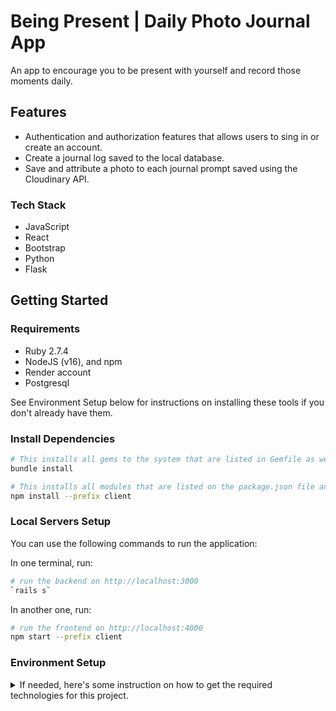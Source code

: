 
# Being Present | Daily Photo Journal App
An app to encourage you to be present with yourself and record those moments daily.

## Features
* Authentication and authorization features that allows users to sing in or create an account.
* Create a journal log saved to the local database.
* Save and attribute a photo to each journal prompt saved using the Cloudinary API.

### Tech Stack
* JavaScript
* React
* Bootstrap
* Python
* Flask

## Getting Started

### Requirements
- Ruby 2.7.4
- NodeJS (v16), and npm
- Render account
- Postgresql

See Environment Setup below for instructions on installing these tools if you
don't already have them.

### Install Dependencies
```bash
# This installs all gems to the system that are listed in Gemfile as well as their dependencies.
bundle install

# This installs all modules that are listed on the package.json file and their dependencies.
npm install --prefix client
```

### Local Servers Setup
You can use the following commands to run the application:

In one terminal, run:
```bash
# run the backend on http://localhost:3000
`rails s`
```

In another one, run:
```bash
# run the frontend on http://localhost:4000
npm start --prefix client
```

### Environment Setup

<details>
   <summary>If needed, here's some instruction on how to get the required technologies for this project.</summary>
   
#### Install Ruby Version 2.7.4

Verify which version of Ruby you're running by entering this in the terminal:

```console
$ ruby -v
```
If you need to upgrade you can install it using rvm:

```console
$ rvm install 2.7.4 --default
```

You should also install the latest versions of `bundler` and `rails`:

```console
$ gem install bundler
$ gem install rails
```

#### Install NodeJS

Verify you are running a recent version of Node with:

```sh
node -v
```

If your Node version is not 16.x.x, install it and set it as the current and
default version with:

```sh
nvm install 16
nvm use 16
nvm alias default 16
```

You can also update your npm version with:

```sh
npm i -g npm
```

#### Install Postgresql

**Note**: if you prefer to use SQLite, you will need to make the following changes in the project files:

1. In the `Gemfile`, replace `gem 'pg', '~> 1.1'` with `gem 'sqlite3', '~>
   1.4'`.
2. In the `database.yml` file, change the line `adapter: postgresql` to
   `adapter: sqlite3`.

##### PostgreSQL Installation for WSL

To install Postgres for WSL, run the following commands from your Ubuntu terminal:

```sh
sudo apt update
sudo apt install postgresql postgresql-contrib libpq-dev
```

Then confirm that Postgres was installed successfully:

```sh
psql --version
```

Run this command to start the Postgres service:

```sh
sudo service postgresql start
```

Finally, you'll also need to create a database user so that you are able to
connect to the database from Rails. First, check what your operating system
username is:

```sh
whoami
```

If your username is "ian", for example, you'd need to create a Postgres user
with that same name. To do so, run this command to open the Postgres CLI:

```sh
sudo -u postgres -i
```

From the Postgres CLI, run this command (replacing "ian" with your username):

```sh
createuser -sr ian
```

Then enter `control + d` or type `logout` to exit.

[This guide][postgresql wsl] has more info on setting up Postgres on WSL if you
get stuck.

[postgresql wsl]: https://docs.microsoft.com/en-us/windows/wsl/tutorials/wsl-database#install-postgresql

##### Postgresql Installation for OSX

To install Postgres for OSX, you can use Homebrew:

```sh
brew install postgresql
```

Once Postgres has been installed, run this command to start the Postgres
service:

```sh
brew services start postgresql
```
</details>
